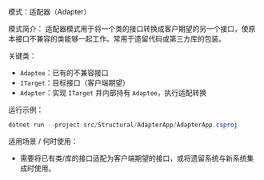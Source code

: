 模式：适配器（Adapter）

模式简介：
适配器模式用于将一个类的接口转换成客户期望的另一个接口，使原本接口不兼容的类能够一起工作。常用于遗留代码或第三方库的包装。

关键类：
- `Adaptee`：已有的不兼容接口
- `ITarget`：目标接口（客户端期望）
- `Adapter`：实现 `ITarget` 并内部持有 `Adaptee`，执行适配转换

运行示例：
```powershell
dotnet run --project src/Structural/AdapterApp/AdapterApp.csproj
```

适用场景 / 何时使用：
- 需要将已有类/库的接口适配为客户端期望的接口，或将遗留系统与新系统集成时使用。